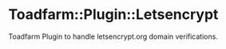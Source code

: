 
# Toadfarm::Plugin::Letsencrypt

  Toadfarm Plugin to handle letsencrypt.org domain verifications.

